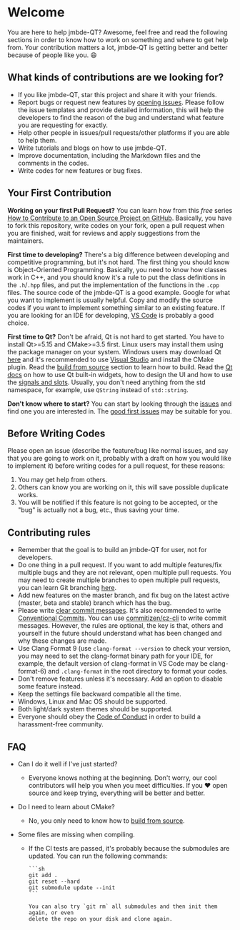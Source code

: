 # Welcome

You are here to help jmbde-QT? Awesome, feel free and read the following sections in
order to know how to work on something and where to get help from. Your contribution
matters a lot, jmbde-QT is getting better and better because of people like you. :smile:

## What kinds of contributions are we looking for?

- If you like jmbde-QT, star this project and share it with your friends.
- Report bugs or request new features by
    [opening issues](https://github.com/jmuelbert/jmbde-QT/issues/new/choose). Please
    follow the issue templates and provide detailed information, this will help the
    developers to find the reason of the bug and understand what feature you are
    requesting for exactly.
- Help other people in issues/pull requests/other platforms if you are able to help
    them.
- Write tutorials and blogs on how to use jmbde-QT.
- Improve documentation, including the Markdown files and the comments in the codes.
- Write codes for new features or bug fixes.

## Your First Contribution

**Working on your first Pull Request?** You can learn how from this *free* series
[How to Contribute to an Open Source Project on GitHub](https://egghead.io/series/how-to-contribute-to-an-open-source-project-on-github).
Basically, you have to fork this repository, write codes on your fork, open a pull
request when you are finished, wait for reviews and apply suggestions from the
maintainers.

**First time to developing?** There's a big difference between developing and
competitive programming, but it's not hard. The first thing you should know is
Object-Oriented Programming. Basically, you need to know how classes work in C++, and
you should know it's a rule to put the class definitions in the `.h`/`.hpp` files, and
put the implementation of the functions in the `.cpp` files. The source code of the
jmbde-QT is a good example. Google for what you want to implement is usually helpful.
Copy and modify the source codes if you want to implement something similar to an
existing feature. If you are looking for an IDE for developing,
[VS Code](https://code.visualstudio.com/) is probably a good choice.

**First time to Qt?** Don't be afraid, Qt is not hard to get started. You have to
install Qt>=5.15 and CMake>=3.5 first. Linux users may install them using the package
manager on your system. Windows users may download Qt [here](https://www.qt.io/download)
and it's recommended to use [Visual Studio](https://visualstudio.microsoft.com/) and
install the CMake plugin. Read the
[build from source](https://github.com/jmuelbert/jmbde-QT) section to learn how to
build. Read the [Qt docs](https://doc.qt.io/) on how to use Qt built-in widgets, how to
design the UI and how to use the
[signals and slots](https://doc.qt.io/qt-5/signalsandslots.html). Usually, you don't
need anything from the std namespace, for example, use `QString` instead of
`std::string`.

**Don't know where to start?** You can start by looking through the
[issues](https://github.com/jmuelbert/jmbde-QT/issues) and find one you are interested
in. The
[good first issues](https://github.com/jmuelbert/jmbde-QT/issues?q=is%3Aissue+is%3Aopen+label%3A%22good+first+issue%22)
may be suitable for you.

## Before Writing Codes

Please open an issue (describe the feature/bug like normal issues, and say that you are
going to work on it, probably with a draft on how you would like to implement it) before
writing codes for a pull request, for these reasons:

1. You may get help from others.
2. Others can know you are working on it, this will save possible duplicate works.
3. You will be notified if this feature is not going to be accepted, or the "bug" is
   actually not a bug, etc., thus saving your time.

## Contributing rules

- Remember that the goal is to build an jmbde-QT for user, not for developers.
- Do one thing in a pull request. If you want to add multiple features/fix multiple
    bugs and they are not relevant, open multiple pull requests. You may need to create
    multiple branches to open multiple pull requests, you can learn Git branching
    [here](https://learngitbranching.js.org/).
- Add new features on the master branch, and fix bug on the latest active (master,
    beta and stable) branch which has the bug.
- Please write [clear commit messages](https://chris.beams.io/posts/git-commit/). It's
    also recommended to write
    [Conventional Commits](https://www.conventionalcommits.org/). You can use
    [commitizen/cz-cli](https://github.com/commitizen/cz-cli) to write commit messages.
    However, the rules are optional, the key is that, others and yourself in the future
    should understand what has been changed and why these changes are made.
- Use Clang Format 9 (use `clang-format --version` to check your version, you may need
    to set the clang-format binary path for your IDE, for example, the default version
    of clang-format in VS Code may be clang-format-6) and `.clang-format` in the root
    directory to format your codes.
- Don't remove features unless it's necessary. Add an option to disable some feature
    instead.
- Keep the settings file backward compatible all the time.
- Windows, Linux and Mac OS should be supported.
- Both light/dark system themes should be supported.
- Everyone should obey the [Code of Conduct](CODE_OF_CONDUCT.md) in order to build a
    harassment-free community.

## FAQ

- Can I do it well if I've just started?
  - Everyone knows nothing at the beginning. Don't worry, our cool contributors will
        help you when you meet difficulties. If you :heart: open source and keep trying,
        everything will be better and better.
- Do I need to learn about CMake?
  - No, you only need to know how to
        [build from source](https://github.com/jmuelbert/jmbde-QT).
- Some files are missing when compiling.

  - If the CI tests are passed, it's probably because the submodules are updated.
        You can run the following commands:

        ```sh
        git add .
        git reset --hard
        git submodule update --init
        ```

        You can also try `git rm` all submodules and then init them again, or even
        delete the repo on your disk and clone again.
